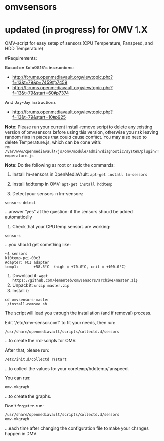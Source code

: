 omvsensors
==========

updated (in progress) for OMV 1.X
==========


OMV-script for easy setup of sensors (CPU Temperature, Fanspeed, and HDD Temperature)


#Requirements:

Based on Solo0815's instructions:
* http://forums.openmediavault.org/viewtopic.php?f=13&t=79&p=7459#p7459<br/>
* http://forums.openmediavault.org/viewtopic.php?f=13&t=79&start=60#p7374

And Jay-Jay instructions:
* http://forums.openmediavault.org/viewtopic.php?f=13&t=79&start=10#p925

__Note__: Please run your current install-remove script to delete any existing version of omvsensors before using this version, otherwise you risk leaving random files in places that could cause conflict. You may also need to delete Temperature.js, which can be done with:<br/>
`rm /var/www/openmediavault/js/omv/module/admin/diagnostic/system/plugin/Temperature.js`


__Note__: Do the following as root or sudo the commands:

1. Install lm-sensors in OpenMediaVault: `apt-get install lm-sensors`
1. Install hddtemp in OMV: `apt-get install hddtemp`

1. Detect your sensors in lm-sensors:
```
sensors-detect
```
...answer "yes" at the question: if the sensors should be added automatically

1. Check that your CPU temp sensors are working:
```
sensors
```
...you should get something like:
```
~$ sensors
k10temp-pci-00c3
Adapter: PCI adapter
temp1:       +58.5°C  (high = +70.0°C, crit = +100.0°C)
```
1. Download it: `wget https://github.com/dementeb/omvsensors/archive/master.zip`
1. Unpack it: `unzip master.zip`
1. Install it:

```
cd omvsensors-master
./install-remove.sh
```

The script will lead you through the installation (and if removal) process.

Edit '/etc/omv-sensor.conf' to fit your needs, then run:
```
/usr/share/openmediavault/scripts/collectd.d/sensors
```
...to create the rrd-scripts for OMV.

After that, please run:
```
/etc/init.d/collectd restart
```
...to collect the values for your coretemp/hddtemp/fanspeed. 

You can run:
```
omv-mkgraph
```
...to create the graphs.

Don't forget to run:
```
/usr/share/openmediavault/scripts/collectd.d/sensors
omv-mkgraph
```
...each time after changing the configuration file to make your changes happen in OMV
